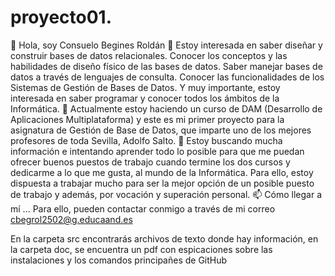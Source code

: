 # proyecto01.
👋 Hola, soy Consuelo Begines Roldán
👀 Estoy interesada en saber diseñar y construir bases de datos relacionales. Conocer los conceptos y las habilidades de diseño físico de las bases de datos. Saber manejar bases de datos a través de lenguajes de consulta. Conocer las funcionalidades de los Sistemas de Gestión de Bases de Datos. Y muy importante, estoy interesada en saber programar y conocer todos los ámbitos de la Informática.
🌱 Actualmente estoy haciendo un curso de DAM (Desarrollo de Aplicaciones Multiplataforma) y este es mi primer proyecto para la asignatura de Gestión de Base de Datos, que imparte uno de los mejores profesores de toda Sevilla, Adolfo Salto.
💞️ Estoy buscando mucha información e intentando aprender todo lo posible para que me puedan ofrecer buenos puestos de trabajo cuando termine los dos cursos y dedicarme a lo que me gusta, al mundo de la Informática. Para ello, estoy dispuesta a trabajar mucho para ser la mejor opción de un posible puesto de trabajo y además, por vocación y superación personal.
📫 Cómo llegar a mí ... Para ello, pueden contactar conmigo a través de mi correo cbegrol2502@g.educaand.es


En la carpeta src encontrarás archivos de texto donde hay información, en la carpeta doc, se encuentra un pdf con espicaciones sobre las instalaciones y los comandos principañes de GitHub
